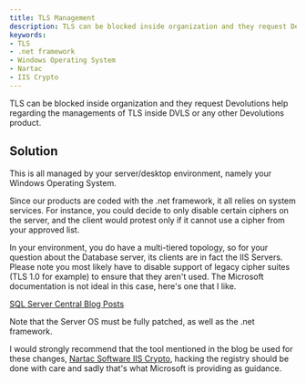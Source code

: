 ```yaml
---
title: TLS Management
description: TLS can be blocked inside organization and they request Devolutions help regarding the managements of TLS inside DVLS or any other Devolutions product.
keywords:
- TLS
- .net framework
- Windows Operating System
- Nartac
- IIS Crypto
---
```

TLS can be blocked inside organization and they request Devolutions help regarding the managements of TLS inside DVLS or any other Devolutions product.

## Solution

This is all managed by your server/desktop environment, namely your Windows Operating System.

Since our products are coded with the .net framework, it all relies on system services. For instance, you could decide to only disable certain ciphers on the server, and the client would protest only if it cannot use a cipher from your approved list.

In your environment, you do have a multi-tiered topology, so for your question about the Database server, its clients are in fact the IIS Servers. Please note you most likely have to disable support of legacy cipher suites (TLS 1.0 for example) to ensure that they aren't used. The Microsoft documentation is not ideal in this case, here's one that I like.

[SQL Server Central Blog Posts](http://www.sqlservercentral.com/blogs/sqltact/2018/01/09/sql-server-on-tls-12-checklist-to-disabling-tls-11-and-10/)

Note that the Server OS must be fully patched, as well as the .net framework.

I would strongly recommend that the tool mentioned in the blog be used for these changes, [Nartac Software IIS Crypto](https://www.nartac.com/Products/IISCrypto), hacking the registry should be done with care and sadly that's what Microsoft is providing as guidance.